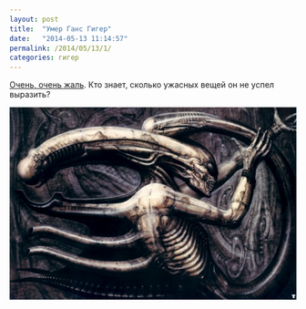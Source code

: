 ```yaml
---
layout: post
title:  "Умер Ганс Гигер"
date:   "2014-05-13 11:14:57"
permalink: /2014/05/13/1/
categories: гигер
---
```


[Очень, очень жаль](http://rufabula.com/news/2014/05/13/giger).
Кто знает, сколько ужасных вещей он не успел выразить?

![giger](/assets/static/giger.png)
